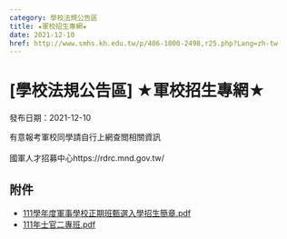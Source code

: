 ```yaml
---
category: 學校法規公告區
title: ★軍校招生專網★
date: 2021-12-10
href: http://www.smhs.kh.edu.tw/p/406-1000-2498,r25.php?Lang=zh-tw
---
```


# [學校法規公告區] ★軍校招生專網★

發布日期：2021-12-10

<div><div></div><div>有意報考軍校同學請自行上網查閲相關資訊<br><br> 國軍人才招募中心https://rdrc.mnd.gov.tw/</div></div>

## 附件

- [111學年度軍事學校正期班甄選入學招生簡章.pdf](https://www.smhs.kh.edu.tw/var/file/0/1000/attach/73/pta_2163_4468303_06814.pdf)
- [111年士官二專班.pdf](https://www.smhs.kh.edu.tw/var/file/0/1000/attach/73/pta_2164_721626_06814.pdf)
